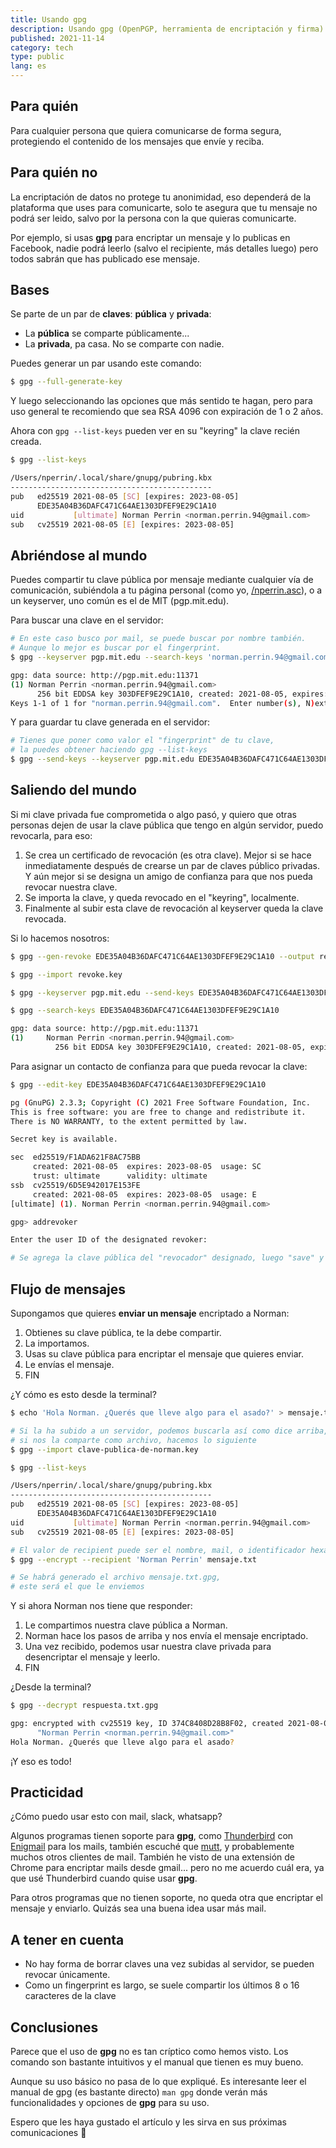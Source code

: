 ```yaml
---
title: Usando gpg
description: Usando gpg (OpenPGP, herramienta de encriptación y firma) desde la terminal
published: 2021-11-14
category: tech
type: public
lang: es
---
```


## Para quién

Para cualquier persona que quiera comunicarse de forma segura, protegiendo el contenido de los mensajes que envíe y reciba.

## Para quién no

La encriptación de datos no protege tu anonimidad, eso dependerá de la plataforma que uses para comunicarte, solo te asegura que tu mensaje no podrá ser leido, salvo por la persona con la que quieras comunicarte.

Por ejemplo, si usas **gpg** para encriptar un mensaje y lo publicas en Facebook, nadie podrá leerlo (salvo el recipiente, más detalles luego) pero todos sabrán que has publicado ese mensaje.

## Bases

Se parte de un par de **claves**: **pública** y **privada**:

- La **pública** se comparte públicamente...
- La **privada**, pa casa. No se comparte con nadie.

Puedes generar un par usando este comando:

```bash
$ gpg --full-generate-key
```

Y luego seleccionando las opciones que más sentido te hagan, pero para uso general te recomiendo que sea RSA 4096 con expiración de 1 o 2 años.

Ahora con `gpg --list-keys` pueden ver en su "keyring" la clave recién creada.

```bash
$ gpg --list-keys

/Users/nperrin/.local/share/gnupg/pubring.kbx
---------------------------------------------
pub   ed25519 2021-08-05 [SC] [expires: 2023-08-05]
      EDE35A04B36DAFC471C64AE1303DFEF9E29C1A10
uid           [ultimate] Norman Perrin <norman.perrin.94@gmail.com>
sub   cv25519 2021-08-05 [E] [expires: 2023-08-05]
```

## Abriéndose al mundo

Puedes compartir tu clave pública por mensaje mediante cualquier vía de comunicación, subiéndola a tu página personal (como yo, [/nperrin.asc](/nperrin.asc)), o a un keyserver, uno común es el de MIT (pgp.mit.edu).

Para buscar una clave en el servidor:

```bash
# En este caso busco por mail, se puede buscar por nombre también.
# Aunque lo mejor es buscar por el fingerprint.
$ gpg --keyserver pgp.mit.edu --search-keys 'norman.perrin.94@gmail.com'

gpg: data source: http://pgp.mit.edu:11371
(1)	Norman Perrin <norman.perrin.94@gmail.com>
	  256 bit EDDSA key 303DFEF9E29C1A10, created: 2021-08-05, expires: 2023-08-05
Keys 1-1 of 1 for "norman.perrin.94@gmail.com".  Enter number(s), N)ext, or
```

Y para guardar tu clave generada en el servidor:

```bash
# Tienes que poner como valor el "fingerprint" de tu clave,
# la puedes obtener haciendo gpg --list-keys
$ gpg --send-keys --keyserver pgp.mit.edu EDE35A04B36DAFC471C64AE1303DFEF9E29C1A10
```

## Saliendo del mundo

Si mi clave privada fue comprometida o algo pasó, y quiero que otras personas dejen de usar la clave pública que tengo en algún servidor, puedo revocarla, para eso:

1. Se crea un certificado de revocación (es otra clave). Mejor si se hace inmediatamente después de crearse un par de claves público privadas. Y aún mejor si se designa un amigo de confianza para que nos pueda revocar nuestra clave.
2. Se importa la clave, y queda revocado en el "keyring", localmente.
3. Finalmente al subir esta clave de revocación al keyserver queda la clave revocada.

Si lo hacemos nosotros:

```bash
$ gpg --gen-revoke EDE35A04B36DAFC471C64AE1303DFEF9E29C1A10 --output revoke.key

$ gpg --import revoke.key

$ gpg --keyserver pgp.mit.edu --send-keys EDE35A04B36DAFC471C64AE1303DFEF9E29C1A10

$ gpg --search-keys EDE35A04B36DAFC471C64AE1303DFEF9E29C1A10

gpg: data source: http://pgp.mit.edu:11371
(1)     Norman Perrin <norman.perrin.94@gmail.com>
          256 bit EDDSA key 303DFEF9E29C1A10, created: 2021-08-05, expires: 2023-08-05 (revoked)
```

Para asignar un contacto de confianza para que pueda revocar la clave:

```bash
$ gpg --edit-key EDE35A04B36DAFC471C64AE1303DFEF9E29C1A10

pg (GnuPG) 2.3.3; Copyright (C) 2021 Free Software Foundation, Inc.
This is free software: you are free to change and redistribute it.
There is NO WARRANTY, to the extent permitted by law.

Secret key is available.

sec  ed25519/F1ADA621F8AC75BB
     created: 2021-08-05  expires: 2023-08-05  usage: SC
     trust: ultimate      validity: ultimate
ssb  cv25519/6D5E942017E153FE
     created: 2021-08-05  expires: 2023-08-05  usage: E
[ultimate] (1). Norman Perrin <norman.perrin.94@gmail.com>

gpg> addrevoker

Enter the user ID of the designated revoker:

# Se agrega la clave pública del "revocador" designado, luego "save" y estamos
```

## Flujo de mensajes

Supongamos que quieres **enviar un mensaje** encriptado a Norman:

1. Obtienes su clave pública, te la debe compartir.
2. La importamos.
3. Usas su clave pública para encriptar el mensaje que quieres enviar.
4. Le envías el mensaje.
5. FIN

¿Y cómo es esto desde la terminal?

```bash
$ echo 'Hola Norman. ¿Querés que lleve algo para el asado?' > mensaje.txt

# Si la ha subido a un servidor, podemos buscarla así como dice arriba,
# si nos la comparte como archivo, hacemos lo siguiente
$ gpg --import clave-publica-de-norman.key

$ gpg --list-keys

/Users/nperrin/.local/share/gnupg/pubring.kbx
---------------------------------------------
pub   ed25519 2021-08-05 [SC] [expires: 2023-08-05]
      EDE35A04B36DAFC471C64AE1303DFEF9E29C1A10
uid           [ultimate] Norman Perrin <norman.perrin.94@gmail.com>
sub   cv25519 2021-08-05 [E] [expires: 2023-08-05]

# El valor de recipient puede ser el nombre, mail, o identificador hexadecimal de su clave pública
$ gpg --encrypt --recipient 'Norman Perrin' mensaje.txt

# Se habrá generado el archivo mensaje.txt.gpg,
# este será el que le enviemos
```

Y si ahora Norman nos tiene que responder:

1. Le compartimos nuestra clave pública a Norman.
2. Norman hace los pasos de arriba y nos envía el mensaje encriptado.
3. Una vez recibido, podemos usar nuestra clave privada para desencriptar el mensaje y leerlo.
4. FIN

¿Desde la terminal?

```bash
$ gpg --decrypt respuesta.txt.gpg

gpg: encrypted with cv25519 key, ID 374C8408D28B8F02, created 2021-08-05
      "Norman Perrin <norman.perrin.94@gmail.com>"
Hola Norman. ¿Querés que lleve algo para el asado?
```

¡Y eso es todo!

## Practicidad

¿Cómo puedo usar esto con mail, slack, whatsapp?

Algunos programas tienen soporte para **gpg**, como [Thunderbird](https://www.thunderbird.net/es-ES/) con [Enigmail](https://enigmail.net/index.php/en/) para los mails, también escuché que [mutt](http://www.mutt.org/), y probablemente muchos otros clientes de mail. También he visto de una extensión de Chrome para encriptar mails desde gmail... pero no me acuerdo cuál era, ya que usé Thunderbird cuando quise usar **gpg**.

Para otros programas que no tienen soporte, no queda otra que encriptar el mensaje y enviarlo. Quizás sea una buena idea usar más mail.

## A tener en cuenta

- No hay forma de borrar claves una vez subidas al servidor, se pueden revocar únicamente.
- Como un fingerprint es largo, se suele compartir los últimos 8 o 16 caracteres de la clave

## Conclusiones

Parece que el uso de **gpg** no es tan críptico como hemos visto. Los comando son bastante intuitivos y el manual que tienen es muy bueno.

Aunque su uso básico no pasa de lo que expliqué. Es interesante leer el manual de gpg (es bastante directo) `man gpg` donde verán más funcionalidades y opciones de **gpg** para su uso.

Espero que les haya gustado el artículo y les sirva en sus próximas comunicaciones 🙏
